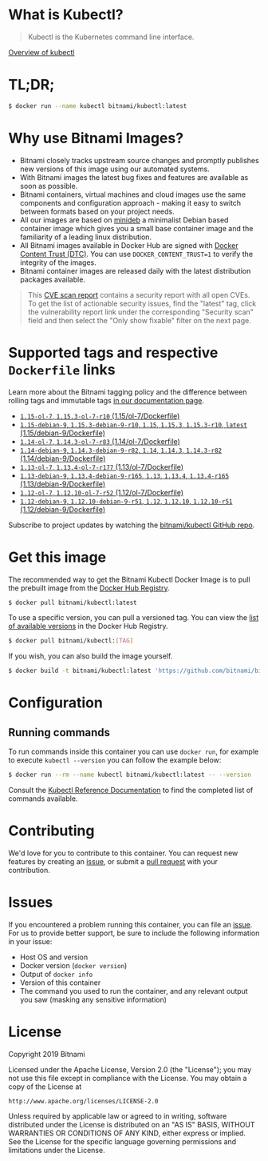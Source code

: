 
# What is Kubectl?

> Kubectl is the Kubernetes command line interface.

[Overview of kubectl](https://kubernetes.io/docs/reference/kubectl/overview/)

# TL;DR;

```bash
$ docker run --name kubectl bitnami/kubectl:latest
```

# Why use Bitnami Images?

* Bitnami closely tracks upstream source changes and promptly publishes new versions of this image using our automated systems.
* With Bitnami images the latest bug fixes and features are available as soon as possible.
* Bitnami containers, virtual machines and cloud images use the same components and configuration approach - making it easy to switch between formats based on your project needs.
* All our images are based on [minideb](https://github.com/bitnami/minideb) a minimalist Debian based container image which gives you a small base container image and the familiarity of a leading linux distribution.
* All Bitnami images available in Docker Hub are signed with [Docker Content Trust (DTC)](https://docs.docker.com/engine/security/trust/content_trust/). You can use `DOCKER_CONTENT_TRUST=1` to verify the integrity of the images.
* Bitnami container images are released daily with the latest distribution packages available.


> This [CVE scan report](https://quay.io/repository/bitnami/kubectl?tab=tags) contains a security report with all open CVEs. To get the list of actionable security issues, find the "latest" tag, click the vulnerability report link under the corresponding "Security scan" field and then select the "Only show fixable" filter on the next page.

# Supported tags and respective `Dockerfile` links

Learn more about the Bitnami tagging policy and the difference between rolling tags and immutable tags [in our documentation page](https://docs.bitnami.com/containers/how-to/understand-rolling-tags-containers/).


* [`1.15-ol-7`, `1.15.3-ol-7-r10` (1.15/ol-7/Dockerfile)](https://github.com/bitnami/bitnami-docker-kubectl/blob/1.15.3-ol-7-r10/1.15/ol-7/Dockerfile)
* [`1.15-debian-9`, `1.15.3-debian-9-r10`, `1.15`, `1.15.3`, `1.15.3-r10`, `latest` (1.15/debian-9/Dockerfile)](https://github.com/bitnami/bitnami-docker-kubectl/blob/1.15.3-debian-9-r10/1.15/debian-9/Dockerfile)
* [`1.14-ol-7`, `1.14.3-ol-7-r83` (1.14/ol-7/Dockerfile)](https://github.com/bitnami/bitnami-docker-kubectl/blob/1.14.3-ol-7-r83/1.14/ol-7/Dockerfile)
* [`1.14-debian-9`, `1.14.3-debian-9-r82`, `1.14`, `1.14.3`, `1.14.3-r82` (1.14/debian-9/Dockerfile)](https://github.com/bitnami/bitnami-docker-kubectl/blob/1.14.3-debian-9-r82/1.14/debian-9/Dockerfile)
* [`1.13-ol-7`, `1.13.4-ol-7-r177` (1.13/ol-7/Dockerfile)](https://github.com/bitnami/bitnami-docker-kubectl/blob/1.13.4-ol-7-r177/1.13/ol-7/Dockerfile)
* [`1.13-debian-9`, `1.13.4-debian-9-r165`, `1.13`, `1.13.4`, `1.13.4-r165` (1.13/debian-9/Dockerfile)](https://github.com/bitnami/bitnami-docker-kubectl/blob/1.13.4-debian-9-r165/1.13/debian-9/Dockerfile)
* [`1.12-ol-7`, `1.12.10-ol-7-r52` (1.12/ol-7/Dockerfile)](https://github.com/bitnami/bitnami-docker-kubectl/blob/1.12.10-ol-7-r52/1.12/ol-7/Dockerfile)
* [`1.12-debian-9`, `1.12.10-debian-9-r51`, `1.12`, `1.12.10`, `1.12.10-r51` (1.12/debian-9/Dockerfile)](https://github.com/bitnami/bitnami-docker-kubectl/blob/1.12.10-debian-9-r51/1.12/debian-9/Dockerfile)

Subscribe to project updates by watching the [bitnami/kubectl GitHub repo](https://github.com/bitnami/bitnami-docker-kubectl).

# Get this image

The recommended way to get the Bitnami Kubectl Docker Image is to pull the prebuilt image from the [Docker Hub Registry](https://hub.docker.com/r/bitnami/kubectl).

```bash
$ docker pull bitnami/kubectl:latest
```

To use a specific version, you can pull a versioned tag. You can view the [list of available versions](https://hub.docker.com/r/bitnami/kubectl/tags/) in the Docker Hub Registry.

```bash
$ docker pull bitnami/kubectl:[TAG]
```

If you wish, you can also build the image yourself.

```bash
$ docker build -t bitnami/kubectl:latest 'https://github.com/bitnami/bitnami-docker-kubectl.git#master:1.15/debian-9'
```

# Configuration

## Running commands

To run commands inside this container you can use `docker run`, for example to execute `kubectl --version` you can follow the example below:

```bash
$ docker run --rm --name kubectl bitnami/kubectl:latest -- --version
```

Consult the [Kubectl Reference Documentation](https://kubernetes.io/docs/reference/generated/kubectl/kubectl-commands) to find the completed list of commands available.

# Contributing

We'd love for you to contribute to this container. You can request new features by creating an [issue](https://github.com/bitnami/bitnami-docker-kubectl/issues), or submit a [pull request](https://github.com/bitnami/bitnami-docker-kubectl/pulls) with your contribution.

# Issues

If you encountered a problem running this container, you can file an [issue](https://github.com/bitnami/bitnami-docker-kubectl/issues). For us to provide better support, be sure to include the following information in your issue:

- Host OS and version
- Docker version (`docker version`)
- Output of `docker info`
- Version of this container
- The command you used to run the container, and any relevant output you saw (masking any sensitive information)

# License

Copyright 2019 Bitnami

Licensed under the Apache License, Version 2.0 (the "License");
you may not use this file except in compliance with the License.
You may obtain a copy of the License at

    http://www.apache.org/licenses/LICENSE-2.0

Unless required by applicable law or agreed to in writing, software
distributed under the License is distributed on an "AS IS" BASIS,
WITHOUT WARRANTIES OR CONDITIONS OF ANY KIND, either express or implied.
See the License for the specific language governing permissions and
limitations under the License.
